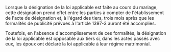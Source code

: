   
Lorsque la désignation de la loi applicable est faite au cours du mariage, cette désignation prend effet entre les parties à compter de l'établissement de l'acte de désignation et, à l'égard des tiers, trois mois après que les formalités de publicité prévues à l'article 1397-3 auront été accomplies.   

  
Toutefois, en l'absence d'accomplissement de ces formalités, la désignation de la loi applicable est opposable aux tiers si, dans les actes passés avec eux, les époux ont déclaré la loi applicable à leur régime matrimonial.  
